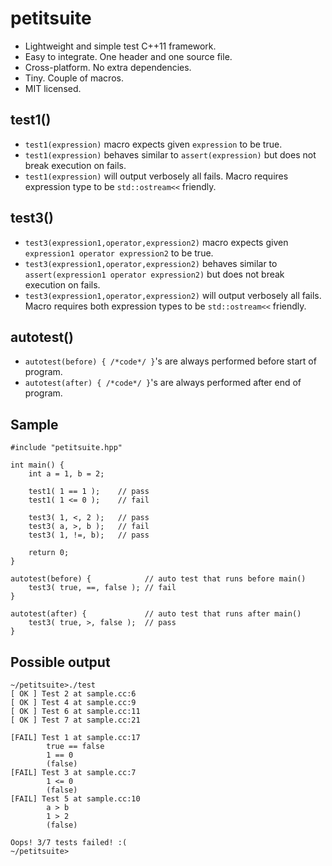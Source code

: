 petitsuite
==========

- Lightweight and simple test C++11 framework.
- Easy to integrate. One header and one source file.
- Cross-platform. No extra dependencies.
- Tiny. Couple of macros.
- MIT licensed.

test1()
-------
- `test1(expression)` macro expects given `expression` to be true.
- `test1(expression)` behaves similar to `assert(expression)` but does not break execution on fails.
- `test1(expression)` will output verbosely all fails. Macro requires expression type to be `std::ostream<<` friendly.

test3()
-------
- `test3(expression1,operator,expression2)` macro expects given `expression1 operator expression2` to be true.
- `test3(expression1,operator,expression2)` behaves similar to `assert(expression1 operator expression2)` but does not break execution on fails.
- `test3(expression1,operator,expression2)` will output verbosely all fails. Macro requires both expression types to be `std::ostream<<` friendly.

autotest()
----------
- `autotest(before) { /*code*/ }`'s are always performed before start of program.
- `autotest(after) { /*code*/ }`'s are always performed after end of program.

Sample
------
```
#include "petitsuite.hpp"

int main() {
    int a = 1, b = 2;

    test1( 1 == 1 );    // pass
    test1( 1 <= 0 );    // fail

    test3( 1, <, 2 );   // pass
    test3( a, >, b );   // fail
    test3( 1, !=, b);   // pass

    return 0;
}

autotest(before) {            // auto test that runs before main()
    test3( true, ==, false ); // fail
}

autotest(after) {             // auto test that runs after main()
    test3( true, >, false );  // pass
}
```

Possible output
---------------
```
~/petitsuite>./test
[ OK ] Test 2 at sample.cc:6
[ OK ] Test 4 at sample.cc:9
[ OK ] Test 6 at sample.cc:11
[ OK ] Test 7 at sample.cc:21

[FAIL] Test 1 at sample.cc:17
        true == false
        1 == 0
        (false)
[FAIL] Test 3 at sample.cc:7
        1 <= 0
        (false)
[FAIL] Test 5 at sample.cc:10
        a > b
        1 > 2
        (false)

Oops! 3/7 tests failed! :(
~/petitsuite>
```
